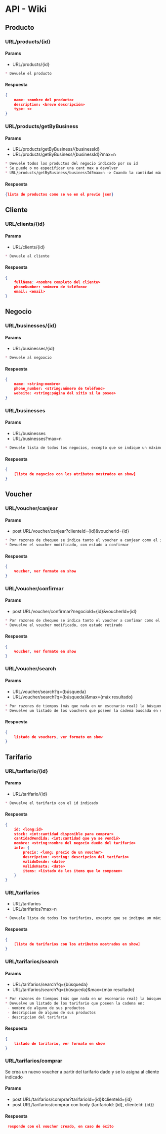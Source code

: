 # API - Wiki

## Producto

### URL/products/{id}

#### Params

* URL/products/{id}

```md
* Devuele el producto
```

#### Respuesta

```json
{
    name: <nombre del producto>
    description: <breve descripción>
    type: <>
}
```

### URL/products/getByBusiness

#### Params

* URL/products/getByBusiness/{businessId}
* URL/products/getByBusiness/{businessId}?max=n

```md
* Devuele todos los productos del negocio indicado por su id
* Se puede o no especificar una cant max a devolver
* URL/products/getByBusiness/businessId?max=n -> Cuando la cantidad máximas se especifica
```

#### Respuesta

```json
{lista de productos como se ve en el previo json}
```

## Cliente

### URL/clients/{id}

#### Params

* URL/clients/{id}

```md
* Devuele al cliente
```

#### Respuesta

```json
{
    fullName: <nombre completo del cliente>
    phoneNumber: <número de teléfono>
    email: <email>
}
```

## Negocio

### URL/businesses/{id}

#### Params

* URL/businesses/{id}

```md
* Devuele al negoocio
```

#### Respuesta

```json
{
    name: <string:nombre>
    phone_number: <string:número de teléfono>
    website: <string:página del sitio si la posee>
}
```

### URL/businesses

#### Params

* URL/businesses
* URL/businesses?max=n

```md
* Devuele lista de todos los negocios, excepto que se indique un máximo
```

#### Respuesta

```json
{
    [lista de negocios con los atributos mostrados en show]
}
```

## Voucher

### URL/voucher/canjear

#### Params

* post URL/voucher/canjear?clienteId={id}&voucherId={id}

```md
* Por razones de chequeo se indica tanto el voucher a canjear como el id del cliente dueño de este
* Devuelve el voucher modificado, con estado a confirmar
```

#### Respuesta

```json
{
    voucher, ver formato en show
}
```

### URL/voucher/confirmar

#### Params

* post URL/voucher/confirmar?negocioId={id}&voucherId={id}

```md
* Por razones de chequeo se indica tanto el voucher a confimar como el id del negocio dueño de este
* Devuelve el voucher modificado, con estado retirado
```

#### Respuesta

```json
{
    voucher, ver formato en show
}
```

### URL/voucher/search

#### Params

* URL/voucher/search?q={búsqueda}
* URL/voucher/search?q={búsqueda}&max={máx resultado}

```md
* Por razones de tiempos (más que nada en un escenario real) la búsqueda no se realiza si la cadena buscada es de 2 o menos caracteres.
* Devuelve un listado de los vouchers que poseen la cadena buscada en su descripción.
```

#### Respuesta

```json
{
    listado de vouchers, ver formato en show
}
```

## Tarifario

### URL/tarifario/{id}

#### Params

* URL/tarifario/{id}

```md
* Devuelve el tarifario con el id indicado
```

#### Respuesta

```json
{
    id: <long:id>
    stock: <int:cantidad disponible para comprar>
    cantidadVendida: <int:cantidad que ya se vendió>
    nombre: <string:nombre del negocio dueño del tarifario>
    info: {
        precio: <long: precio de un voucher>
        descripcion: <string: descripcion del tarifario>
        validoDesde: <date>
        validoHasta: <date>
        items: <listado de los items que lo componen>
    }
}
```

### URL/tarifarios

* URL/tarifarios
* URL/tarifarios?max=n

```md
* Devuele lista de todos los tarifarios, excepto que se indique un máximo
```

#### Respuesta

```json
{
    [lista de tarifarios con los atributos mostrados en show]
}
```

### URL/tarifarios/search

#### Params

* URL/tarifarios/search?q={búsqueda}
* URL/tarifarios/search?q={búsqueda}&max={máx resultado}

```md
* Por razones de tiempos (más que nada en un escenario real) la búsqueda no se realiza si la cadena buscada es de 2 o menos caracteres.
* Devuelve un listado de los tarifario que poseen la cadena en:
 - nombre de alguno de sus productos
 - descripcion de alguno de sus productos
 - descripcion del tarifario
```

#### Respuesta

```json
{
    listado de tarifario, ver formato en show
}
```

### URL/tarifarios/comprar

Se crea un nuevo voucher a partir del tarifario dado y se lo asigna al cliente indicado

#### Params

* post URL/tarifarios/comprar?tarifarioId={id}&clienteId={id}
* post URL/tarifarios/comprar
    con body {tarifarioId: {id}, clienteId: {id}}

#### Respuesta

```json
 responde con el voucher creado, en caso de éxito
```
